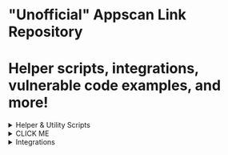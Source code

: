 # "Unofficial" Appscan Link Repository
# Helper scripts, integrations, vulnerable code examples, and more!


<details><summary>Helper & Utility Scripts</summary>
<p>

| Utility & Helper scripts  | Integrations | Vulnerable Code Examples |
| ------------- | ------------- | ------------ |
| Content Cell  | Content Cell  | - Bullet list - Nested bullet |
| Content Cell  | Content Cell  | content |

</p>
</details>

<details><summary>CLICK ME</summary>
<p>

#### We can hide anything, even code!

    ```ruby
      puts "Hello World"
    ```

</p>
</details>

<details><summary>Integrations</summary>
<p>

#### We can hide anything, even code!

    ```ruby
      puts "Hello World"
    ```

</p>
</details>

